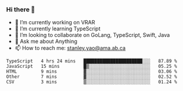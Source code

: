 ### Hi there 👋

- 🔭 I’m currently working on VRAR
- 🌱 I’m currently learning TypeScript
- 👯 I’m looking to collaborate on GoLang, TypeScript, Swift, Java
- 💬 Ask me about Anything
- 📫 How to reach me: stanley.yao@ama.ab.ca


<!--START_SECTION:waka-->
```text
TypeScript   4 hrs 24 mins   ██████████████████████░░░   87.89 % 
JavaScript   15 mins         █▒░░░░░░░░░░░░░░░░░░░░░░░   05.25 % 
HTML         9 mins          ▓░░░░░░░░░░░░░░░░░░░░░░░░   03.06 % 
Other        7 mins          ▓░░░░░░░░░░░░░░░░░░░░░░░░   02.52 % 
CSV          3 mins          ▒░░░░░░░░░░░░░░░░░░░░░░░░   01.24 % 
```
<!--END_SECTION:waka-->
